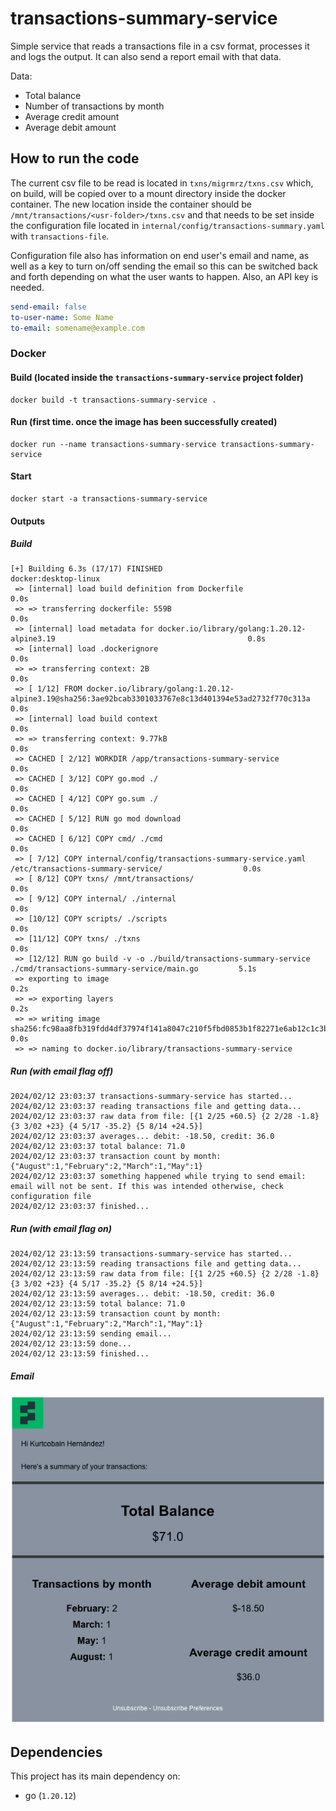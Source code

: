 # transactions-summary-service

Simple service that reads a transactions file in a csv format, processes it and logs the output. It can also send a report email with that data.

Data:
- Total balance
- Number of transactions by month
- Average credit amount
- Average debit amount

## How to run the code

The current csv file to be read is located in `txns/migrmrz/txns.csv` which, on build, will be copied over to a mount directory inside the docker container. The new location inside the container should be `/mnt/transactions/<usr-folder>/txns.csv` and that needs to be set inside the configuration file located in `internal/config/transactions-summary.yaml` with `transactions-file`.

Configuration file also has information on end user's email and name, as well as a key to turn on/off sending the email so this can be switched back and forth depending on what the user wants to happen. Also, an API key is needed.
```yaml
send-email: false
to-user-name: Some Name 
to-email: somename@example.com 
```

### Docker

#### Build (located inside the `transactions-summary-service` project folder)
```
docker build -t transactions-summary-service .
```

#### Run (first time. once the image has been successfully created)

```
docker run --name transactions-summary-service transactions-summary-service
```

#### Start
```
docker start -a transactions-summary-service
```

#### Outputs
##### Build
```
[+] Building 6.3s (17/17) FINISHED                                                                     docker:desktop-linux
 => [internal] load build definition from Dockerfile                                                                   0.0s
 => => transferring dockerfile: 559B                                                                                   0.0s
 => [internal] load metadata for docker.io/library/golang:1.20.12-alpine3.19                                           0.8s
 => [internal] load .dockerignore                                                                                      0.0s
 => => transferring context: 2B                                                                                        0.0s
 => [ 1/12] FROM docker.io/library/golang:1.20.12-alpine3.19@sha256:3ae92bcab3301033767e8c13d401394e53ad2732f770c313a  0.0s
 => [internal] load build context                                                                                      0.0s
 => => transferring context: 9.77kB                                                                                    0.0s
 => CACHED [ 2/12] WORKDIR /app/transactions-summary-service                                                           0.0s
 => CACHED [ 3/12] COPY go.mod ./                                                                                      0.0s
 => CACHED [ 4/12] COPY go.sum ./                                                                                      0.0s
 => CACHED [ 5/12] RUN go mod download                                                                                 0.0s
 => CACHED [ 6/12] COPY cmd/ ./cmd                                                                                     0.0s
 => [ 7/12] COPY internal/config/transactions-summary-service.yaml /etc/transactions-summary-service/                  0.0s
 => [ 8/12] COPY txns/ /mnt/transactions/                                                                              0.0s
 => [ 9/12] COPY internal/ ./internal                                                                                  0.0s
 => [10/12] COPY scripts/ ./scripts                                                                                    0.0s
 => [11/12] COPY txns/ ./txns                                                                                          0.0s
 => [12/12] RUN go build -v -o ./build/transactions-summary-service ./cmd/transactions-summary-service/main.go         5.1s
 => exporting to image                                                                                                 0.2s
 => => exporting layers                                                                                                0.2s
 => => writing image sha256:fc98aa8fb319fdd4df37974f141a8047c210f5fbd0853b1f82271e6ab12c1c3b                           0.0s
 => => naming to docker.io/library/transactions-summary-service
```
##### Run (with email flag off)
```
2024/02/12 23:03:37 transactions-summary-service has started...
2024/02/12 23:03:37 reading transactions file and getting data...
2024/02/12 23:03:37 raw data from file: [{1 2/25 +60.5} {2 2/28 -1.8} {3 3/02 +23} {4 5/17 -35.2} {5 8/14 +24.5}]
2024/02/12 23:03:37 averages... debit: -18.50, credit: 36.0
2024/02/12 23:03:37 total balance: 71.0
2024/02/12 23:03:37 transaction count by month: {"August":1,"February":2,"March":1,"May":1}
2024/02/12 23:03:37 something happened while trying to send email: email will not be sent. If this was intended otherwise, check configuration file
2024/02/12 23:03:37 finished...
```

##### Run (with email flag on)
```
2024/02/12 23:13:59 transactions-summary-service has started...
2024/02/12 23:13:59 reading transactions file and getting data...
2024/02/12 23:13:59 raw data from file: [{1 2/25 +60.5} {2 2/28 -1.8} {3 3/02 +23} {4 5/17 -35.2} {5 8/14 +24.5}]
2024/02/12 23:13:59 averages... debit: -18.50, credit: 36.0
2024/02/12 23:13:59 total balance: 71.0
2024/02/12 23:13:59 transaction count by month: {"August":1,"February":2,"March":1,"May":1}
2024/02/12 23:13:59 sending email...
2024/02/12 23:13:59 done...
2024/02/12 23:13:59 finished...
```

##### Email
![Sendgrid template](assets/img/sendgrid-screenshot.png)

## Dependencies

This project has its main dependency on:
* go (`1.20.12`)
